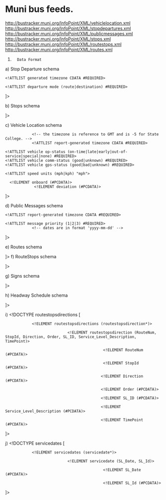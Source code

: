 # Muni bus feeds.

http://bustracker.muni.org/InfoPoint/XML/vehiclelocation.xml
http://bustracker.muni.org/InfoPoint/XML/stopdepartures.xml
http://bustracker.muni.org/InfoPoint/XML/publicmessages.xml
http://bustracker.muni.org/InfoPoint/XML/stops.xml
http://bustracker.muni.org/InfoPoint/XML/routestops.xml
http://bustracker.muni.org/InfoPoint/XML/routes.xml


1)       Data Format

a)       Stop Departure schema
<?xml version="1.0"?>
<!DOCTYPE departures [
  <!ELEMENT departures (generated, stop*)>
  <!ELEMENT generated (#PCDATA)>
    <!ATTLIST generated timezone CDATA #REQUIRED>
  <!ELEMENT stop (id, name, departure*)>
  <!ELEMENT id (#PCDATA)>
  <!ELEMENT name (#PCDATA)>
  <!ELEMENT departure (edt, sdt, dev, internal_sign_description, internet_service_description, ivr_service_description, route)>
    <!ATTLIST departure mode (route|destination) #REQUIRED>
  <!ELEMENT edt (#PCDATA)>
  <!ELEMENT sdt (#PCDATA)>
  <!ELEMENT dev (#PCDATA)>
  <!ELEMENT internal_sign_description (#PCDATA)>
  <!ELEMENT internet_service_description (#PCDATA)>
  <!ELEMENT ivr_service_description (#PCDATA)>
  <!ELEMENT route (id, name, ivr_route_description)>
  <!ELEMENT ivr_route_description  (#PCDATA)>
  <!ELEMENT dir (#PCDATA)>

]>

b)       Stops schema
<?xml version="1.0"?>
<!DOCTYPE stops [
  <!ELEMENT stops (stop*)>
  <!ELEMENT stop (name, id, latitude, longitude)>
  <!ELEMENT name (#PCDATA)>
  <!ELEMENT id (#PCDATA)>
  <!ELEMENT latitude (#PCDATA)>
  <!ELEMENT longitude (#PCDATA)>

]>

c)       Vehicle Location schema
<?xml version="1.0"?>
<!DOCTYPE vehicle-locations [
  <!ELEMENT vehicle-locations (report-generated, vehicle*)>
  <!ELEMENT report-generated (#PCDATA)>
<!-- timezone is an integer between -12 and 12 inclusive. -->
                <!-- the timezone is reference to GMT and is -5 for State College. -->
                <!ATTLIST report-generated timezone CDATA #REQUIRED>
  <!ELEMENT vehicle (name, routeid, tripid, runid*, internal_sign_description, internet_sign_description, destination*, direction, laststop, latitude, longitude, speed, heading, onboard, deviation, driver_name)>
    <!ATTLIST vehicle op-status (on-time|late|early|out-of-service|special|none) #REQUIRED>
    <!ATTLIST vehicle comm-status (good|unknown) #REQUIRED>
    <!ATTLIST vehicle gps-status (good|bad|unknown) #REQUIRED>
  <!ELEMENT name (#PCDATA)>
  <!ELEMENT routeid (#PCDATA)>
  <!ELEMENT tripid (#PCDATA)>
  <!ELEMENT runid (#PCDATA)>
  <!ELEMENT internal_sign_description(#PCDATA)>
  <!ELEMENT internet_sign_description (#PCDATA)>
  <!ELEMENT direction (#PCDATA)> <!-- I, O, or L -->
  <!ELEMENT laststop (#PCDATA)>
  <!ELEMENT latitude (#PCDATA)>
  <!ELEMENT longitude (#PCDATA)>
  <!ELEMENT speed (#PCDATA)>
    <!ATTLIST speed units (mph|kph) "mph">
  <!ELEMENT heading (#PCDATA)>
      <!ELEMENT onboard (#PCDATA)>
                 <!ELEMENT deviation (#PCDATA)>
<!ELEMENT driver_name (#PCDATA)>

]>

d)       Public Messages schema
<?xml version="1.0"?>
<!DOCTYPE publicmessages [
  <!ELEMENT publicmessages (report-generated, message*)>
  <!ELEMENT report-generated (#PCDATA)>
<!--timezone is an integer between -12 and 12 inclusive.-->
<!-- the timezone is reference to GMT and is -5 for State College. -->
    <!ATTLIST report-generated timezone CDATA #REQUIRED>
  <!ELEMENT message (messagetext, startdate, enddate, starttime, endtime,signId)>
<!-- priority 1 = low, 2 = med, 3 = high -->
    <!ATTLIST message priority (1|2|3) #REQUIRED>
                <!-- dates are in format 'yyyy-mm-dd' -->
  <!ELEMENT messagetext (#PCDATA)>
  <!ELEMENT startdate (#PCDATA)>
  <!ELEMENT enddate (#PCDATA)>
<!-- times are in format 'hh:mm' -->
  <!ELEMENT starttime (#PCDATA)>
  <!ELEMENT endtime (#PCDATA)>
  <!ELEMENT signId (#PCDATA)>

]>

e)       Routes schema
<?xml version="1.0"?>
<!DOCTYPE routes [
  <!ELEMENT routes (route*)>
  <!ELEMENT route (route_number, short_name, long_name)>
  <!ELEMENT route_number (#PCDATA)>
  <!ELEMENT short_name (#PCDATA)>
  <!ELEMENT long_name (#PCDATA)>
]>
f)        RouteStops schema
<?xml version="1.0"?>
<!DOCTYPE routestops [
  <!ELEMENT routestops (routestop*)>
  <!ELEMENT routestop (route_number, stop_id, sort_order)>
  <!ELEMENT route_number (#PCDATA)>
  <!ELEMENT stop_id (#PCDATA)>
  <!ELEMENT sort_order (#PCDATA)>

]>

g)       Signs schema


<?xml version="1.0"?>
<!DOCTYPE signs [
  <!ELEMENT signs (sign*)>
  <!ELEMENT sign (signId, description)>
  <!ELEMENT signId(#PCDATA)>
  <!ELEMENT description(#PCDATA)>

]>

h)       Headway Schedule schema
<?xml version="1.0"?>
<!DOCTYPE headway_schedule [
  <!ELEMENT headway_schedule ( generated_timestamp, headway_schedule_results)>
  <!ELEMENT generated_timestamp(#PCDATA)>
  <!ELEMENT headway_schedule_results ( headway_trip*)>
  <!ELEMENT headway_trip (Trip_Id, Route_Id, Scheduled_Headway_Interval, Trip_Label, Start_Time, End_Time, internal_sign_description, internet_service_description, ivr_service_description, Headway_Interval )>
  <!ELEMENT Trip_Id(#PCDATA)>
  <!ELEMENT Route_Id(#PCDATA)>
  <!ELEMENT Scheduled_Headway_Interval(#PCDATA)>
  <!ELEMENT Trip_Label(#PCDATA)>
  <!ELEMENT Start_Time(#PCDATA)>
  <!ELEMENT End_Time(#PCDATA)>
  <!ELEMENT internal_sign_description(#PCDATA)>
  <!ELEMENT internet_service_description(#PCDATA)>
  <!ELEMENT ivr_service_description(#PCDATA)>
  <!ELEMENT Headway_Interval(#PCDATA)>

]>



i)          <!DOCTYPE routestopsdirections [

                <!ELEMENT routestopsdirections (routestopsdirection*)>

                                <!ELEMENT routestopsdirection (RouteNum, StopId, Direction, Order, SL_ID, Service_Level_Description, TimePoint)>

                                                <!ELEMENT RouteNum (#PCDATA)>

                                                <!ELEMENT StopId (#PCDATA)>

                                               <!ELEMENT Direction (#PCDATA)>

                                               <!ELEMENT Order (#PCDATA)>

                                               <!ELEMENT SL_ID (#PCDATA)>

                                               <!ELEMENT Service_Level_Description (#PCDATA)>

                                               <!ELEMENT TimePoint (#PCDATA)>

]>

j)        <!DOCTYPE servicedates [

                <!ELEMENT servicedates (servicedate*)>

                                <!ELEMENT servicedate (SL_Date, SL_Id)>

                                                <!ELEMENT SL_Date (#PCDATA)>

                                                <!ELEMENT SL_Id (#PCDATA)>

]>

